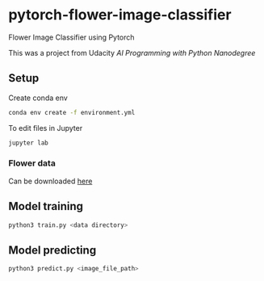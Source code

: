 # pytorch-flower-image-classifier

Flower Image Classifier using Pytorch

This was a project from Udacity *AI Programming with Python Nanodegree*

## Setup

Create conda env

```bash
conda env create -f environment.yml
```

To edit files in Jupyter

```bash
jupyter lab
```

### Flower data

Can be downloaded [here](https://www.robots.ox.ac.uk/~vgg/data/flowers/102/index.html)

## Model training

```bash
python3 train.py <data directory>
```

## Model predicting

```bash
python3 predict.py <image_file_path>
```
